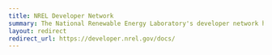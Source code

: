 ```yaml
---
title: NREL Developer Network
summary: The National Renewable Energy Laboratory's developer network helps developers access and use energy data via Web services, including renewable energy and alternative fuel data.
layout: redirect
redirect_url: https://developer.nrel.gov/docs/
---
```

